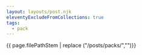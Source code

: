 ```yaml
---
layout: layouts/post.njk
eleventyExcludeFromCollections: true
tags:
  - pack
---
```


{{ page.filePathStem | replace ("/posts/packs/","")}}